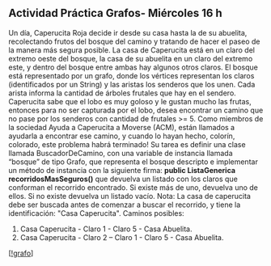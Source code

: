 ## Actividad Práctica Grafos- Miércoles 16 h

Un día, Caperucita Roja decide ir desde su casa hasta la de su abuelita, recolectando frutos del bosque del camino y tratando de hacer el paseo de la manera más segura posible. La casa de Caperucita está en un claro del extremo oeste del bosque, la casa de su abuelita en un claro del extremo este, y dentro del bosque entre ambas hay algunos otros claros. El bosque está representado por un grafo, donde los vértices representan los claros (identificados por un String) y las aristas los senderos que los unen. 
Cada arista informa la cantidad de árboles frutales que hay en el sendero. Caperucita sabe que el lobo es muy goloso y le gustan mucho las frutas, entonces para no ser capturada por el lobo, desea encontrar un camino que no pase por los senderos con cantidad de frutales >= 5. Como miembros de la sociedad Ayuda a Caperucita a Moverse (ACM), están llamados a ayudarla a encontrar ese camino, y cuando lo hayan hecho, colorín, colorado, este problema habrá terminado! 
Su tarea es definir una clase llamada BuscadorDeCamino, con una variable de instancia llamada “bosque” de tipo Grafo, que representa el bosque descripto e implementar un método de instancia con la siguiente firma:
**public ListaGenerica recorridosMasSeguros()** que devuelva un listado con los claros que conforman el recorrido encontrado. 
Si existe más de uno, devuelva uno de ellos. Si no existe devuelva un listado vacío. 
Nota: La casa de caperucita debe ser buscada antes de comenzar a buscar el recorrido, y tiene la identificación: "Casa Caperucita". 
Caminos posibles:
1) Casa Caperucita - Claro 1 - Claro 5 - Casa Abuelita.
2) Casa Caperucita - Claro 2 – Claro 1 - Claro 5 - Casa Abuelita.

[[!grafo](grafo-caperucita1.jpg)]
